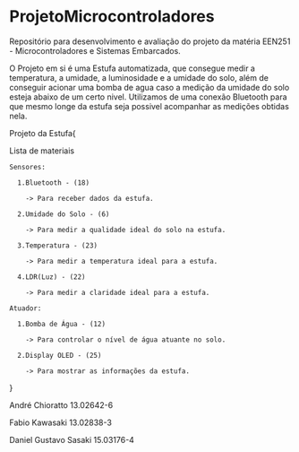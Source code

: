 # ProjetoMicrocontroladores
Repositório para desenvolvimento e avaliação do projeto da matéria EEN251 - Microcontroladores e Sistemas Embarcados.

O Projeto em si é uma Estufa automatizada, que consegue medir a temperatura, a umidade, a luminosidade e a umidade do solo, além de conseguir acionar uma bomba de agua caso a medição da umidade do solo esteja abaixo de um certo nivel.
Utilizamos de uma conexão Bluetooth para que mesmo longe da estufa seja possivel acompanhar as medições obtidas nela.


Projeto da Estufa{

  Lista de materiais
  
    Sensores: 
    
      1.Bluetooth - (18)
      
        -> Para receber dados da estufa.
        
      2.Umidade do Solo - (6) 
      
        -> Para medir a qualidade ideal do solo na estufa.
        
      3.Temperatura - (23)
      
        -> Para medir a temperatura ideal para a estufa.
        
      4.LDR(Luz) - (22)
      
        -> Para medir a claridade ideal para a estufa.
        
    Atuador:
    
      1.Bomba de Água - (12) 
      
        -> Para controlar o nível de água atuante no solo.
        
      2.Display OLED - (25)
      
        -> Para mostrar as informações da estufa.
        
}


André Chioratto         13.02642-6 

Fabio Kawasaki          13.02838-3

Daniel Gustavo Sasaki   15.03176-4
